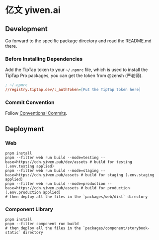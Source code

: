 # 亿文 yiwen.ai

## Development

Go forward to the specific package directory and read the README.md there.

### Before Installing Dependencies

Add the TipTap token to your `~/.npmrc` file, which is used to install the TipTap Pro packages, you can get the token from @zensh (严老师).

```ini
; ~/.npmrc
//registry.tiptap.dev/:_authToken=[Put the TipTap token here]
```

### Commit Convention

Follow [Conventional Commits](https://www.conventionalcommits.org/en/v1.0.0/).

## Deployment

### Web

```shell
pnpm install
pnpm --filter web run build --mode=testing --base=https://cdn.yiwen.pub/dev/assets # build for testing (.env.testing applied)
pnpm --filter web run build --mode=staging --base=https://cdn.yiwen.pub/assets # build for staging (.env.staging applied)
pnpm --filter web run build --mode=production --base=https://cdn.yiwen.pub/assets # build for production (.env.production applied)
# then deploy all the files in the `packages/web/dist` directory
```

### Component Library

```shell
pnpm install
pnpm --filter component run build
# then deploy all the files in the `packages/component/storybook-static` directory
```
